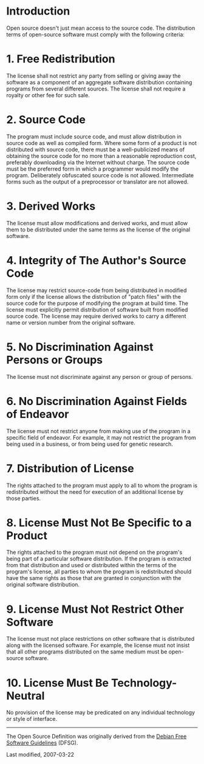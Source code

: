 # Introduction

Open source doesn't just mean access to the source code. The distribution terms of open-source software must comply with the following criteria:

# 1. Free Redistribution

The license shall not restrict any party from selling or giving away the software as a component of an aggregate software distribution containing programs from several different sources. The license shall not require a royalty or other fee for such sale.

# 2. Source Code

The program must include source code, and must allow distribution in source code as well as compiled form. Where some form of a product is not distributed with source code, there must be a well-publicized means of obtaining the source code for no more than a reasonable reproduction cost, preferably downloading via the Internet without charge. The source code must be the preferred form in which a programmer would modify the program. Deliberately obfuscated source code is not allowed. Intermediate forms such as the output of a preprocessor or translator are not allowed.

# 3. Derived Works

The license must allow modifications and derived works, and must allow them to be distributed under the same terms as the license of the original software.

# 4. Integrity of The Author's Source Code

The license may restrict source-code from being distributed in modified form only if the license allows the distribution of "patch files" with the source code for the purpose of modifying the program at build time. The license must explicitly permit distribution of software built from modified source code. The license may require derived works to carry a different name or version number from the original software.

# 5. No Discrimination Against Persons or Groups

The license must not discriminate against any person or group of persons.

# 6. No Discrimination Against Fields of Endeavor

The license must not restrict anyone from making use of the program in a specific field of endeavor. For example, it may not restrict the program from being used in a business, or from being used for genetic research.

# 7. Distribution of License

The rights attached to the program must apply to all to whom the program is redistributed without the need for execution of an additional license by those parties.

# 8. License Must Not Be Specific to a Product

The rights attached to the program must not depend on the program's being part of a particular software distribution. If the program is extracted from that distribution and used or distributed within the terms of the program's license, all parties to whom the program is redistributed should have the same rights as those that are granted in conjunction with the original software distribution.

# 9. License Must Not Restrict Other Software

The license must not place restrictions on other software that is distributed along with the licensed software. For example, the license must not insist that all other programs distributed on the same medium must be open-source software.

# 10. License Must Be Technology-Neutral

No provision of the license may be predicated on any individual technology or style of interface.

---

The Open Source Definition was originally derived from the [Debian Free Software Guidelines](https://www.debian.org/social_contract#guidelines) (DFSG).

Last modified, 2007-03-22
